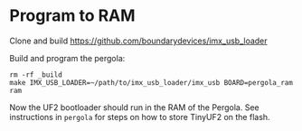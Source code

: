 # Program to RAM

Clone and build https://github.com/boundarydevices/imx_usb_loader

Build and program the pergola:
```
rm -rf _build
make IMX_USB_LOADER=~/path/to/imx_usb_loader/imx_usb BOARD=pergola_ram ram
```

Now the UF2 bootloader should run in the RAM of the Pergola. See instructions in `pergola` for steps on how to store TinyUF2 on the flash.
